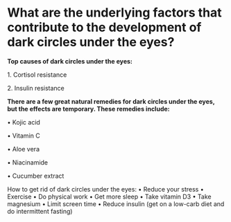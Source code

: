 # What are the underlying factors that contribute to the development of dark circles under the eyes?

**Top causes of dark circles under the eyes:**

1\. Cortisol resistance

2\. Insulin resistance

**There are a few great natural remedies for dark circles under the eyes, but the effects are temporary. These remedies include:**

• Kojic acid

• Vitamin C

• Aloe vera

• Niacinamide

• Cucumber extract

How to get rid of dark circles under the eyes: • Reduce your stress • Exercise • Do physical work • Get more sleep • Take vitamin D3 • Take magnesium • Limit screen time • Reduce insulin (get on a low-carb diet and do intermittent fasting)
